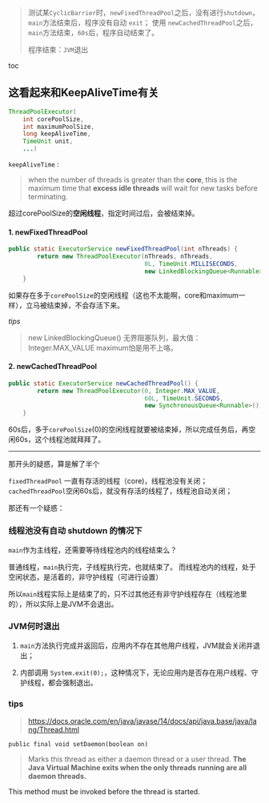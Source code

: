 > 测试某`CyclicBarrier`时，`newFixedThreadPool`之后，没有进行`shutdown`，`main`方法结束后，程序没有自动 `exit`； 使用 `newCachedThreadPool`之后，`main`方法结束，`60s`后，程序自动结束了。
> 
>程序结束：`JVM`退出

toc

这看起来和KeepAliveTime有关
------

```java
ThreadPoolExecutor(
    int corePoolSize,
    int maximumPoolSize,
    long keepAliveTime,
    TimeUnit unit,
    ...)
```

`keepAliveTime` : 
> when the number of threads is greater than the **core**, this is the maximum time that **excess idle threads** will wait for new tasks before terminating.

超过corePoolSize的**空闲线程**，指定时间过后，会被结束掉。

#### 1. newFixedThreadPool
```java
public static ExecutorService newFixedThreadPool(int nThreads) {
        return new ThreadPoolExecutor(nThreads, nThreads,
                                      0L, TimeUnit.MILLISECONDS,
                                      new LinkedBlockingQueue<Runnable>());
    }

```

如果存在多于`corePoolSize`的空闲线程（这也不太能啊，core和maximum一样），立马被结束掉，不会存活下来。

*tips*
>
> new LinkedBlockingQueue()
> 无界阻塞队列，最大值：Integer.MAX_VALUE 
> maximum怕是用不上咯。

#### 2. newCachedThreadPool
```java
public static ExecutorService newCachedThreadPool() {
        return new ThreadPoolExecutor(0, Integer.MAX_VALUE,
                                      60L, TimeUnit.SECONDS,
                                      new SynchronousQueue<Runnable>());
    }
```
60s后，多于`corePoolSize`(0)的空闲线程就要被结束掉，所以完成任务后，再空闲60s，这个线程池就拜拜了。

------

那开头的疑惑，算是解了半个

`fixedThreadPool` 一直有存活的线程（core)，线程池没有关闭；
`cachedThreadPool`空闲60s后，就没有存活的线程了，线程池自动关闭；

那还有一个疑惑：

### 线程池没有自动 shutdown 的情况下
`main`作为主线程，还需要等待线程池内的线程结束么？

普通线程，`main`执行完，子线程执行完，也就结束了。
而线程池内的线程，处于空闲状态，是活着的，非守护线程（可进行设置）

所以`main`线程实际上是结束了的，只不过其他还有非守护线程存在（线程池里的），所以实际上是JVM不会退出。

### JVM何时退出

1. `main`方法执行完成并返回后，应用内不存在其他用户线程，JVM就会关闭并退出；

2. 内部调用 `System.exit(0);`，这种情况下，无论应用内是否存在用户线程、守护线程，都会强制退出。


### tips
> https://docs.oracle.com/en/java/javase/14/docs/api/java.base/java/lang/Thread.html
> 
`public final void setDaemon​(boolean on)`
>Marks this thread as either a daemon thread or a user thread. **The Java Virtual Machine exits when the only threads running are all daemon threads.**

This method must be invoked before the thread is started.







